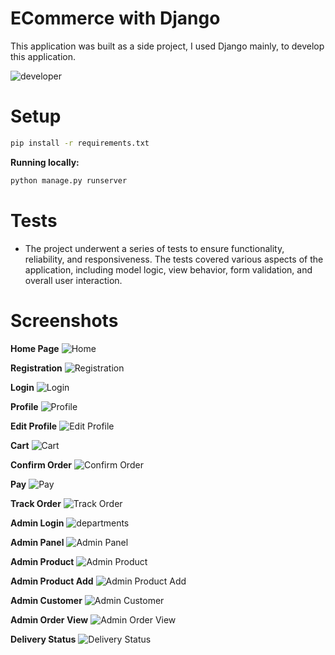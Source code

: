 # ECommerce with Django
This application was built as a side project, I used Django mainly, to develop this application.


![developer](https://img.shields.io/badge/Developed%20By%20%3A-Inzamamul%20Haque%20Ashique-red)

# Setup

```bash
pip install -r requirements.txt
```

**Running locally:**

```bash
python manage.py runserver
```

# Tests
- The project underwent a series of tests to ensure functionality, reliability, and responsiveness. The tests covered various aspects of the application, including model logic, view behavior, form validation, and overall user interaction.

# Screenshots

**Home Page**
![Home](https://github.com/ExpoPythonist/ECommerce/blob/master/static/overview/Home.png)

**Registration**
![Registration](https://github.com/ExpoPythonist/ECommerce/blob/master/static/overview/Signup.png)

**Login**
![Login](https://github.com/ExpoPythonist/ECommerce/blob/master/static/overview/Login.png)

**Profile**
![Profile](https://github.com/ExpoPythonist/ECommerce/blob/master/static/overview/Profile.png)

**Edit Profile**
![Edit Profile](https://github.com/ExpoPythonist/ECommerce/blob/master/static/overview/Edit_profile.png)

**Cart**
![Cart](https://github.com/ExpoPythonist/ECommerce/blob/master/static/overview/Cart_view.png)

**Confirm Order**
![Confirm Order](https://github.com/ExpoPythonist/ECommerce/blob/master/static/overview/Confirm_order.png)

**Pay**
![Pay](https://github.com/ExpoPythonist/ECommerce/blob/master/static/overview/Pay_page.png)

**Track Order**
![Track Order](https://github.com/ExpoPythonist/ECommerce/blob/master/static/overview/Track_order.png)

**Admin Login**
![departments](https://github.com/ExpoPythonist/ECommerce/blob/master/static/overview/Admin_login.png)

**Admin Panel**
![Admin Panel](https://github.com/ExpoPythonist/ECommerce/blob/master/static/overview/Admin_panel.png)

**Admin Product**
![Admin Product](https://github.com/ExpoPythonist/ECommerce/blob/master/static/overview/admin_product_view.png)

**Admin Product Add**
![Admin Product Add](https://github.com/ExpoPythonist/ECommerce/blob/master/static/overview/Add_product.png)

**Admin Customer**
![Admin Customer](https://github.com/ExpoPythonist/ECommerce/blob/master/static/overview/Admin_customer_view.png)

**Admin Order View**
![Admin Order View](https://github.com/ExpoPythonist/ECommerce/blob/master/static/overview/Orders_view.png)

**Delivery Status**
![Delivery Status](https://github.com/ExpoPythonist/ECommerce/blob/master/static/overview/Delivery_status_update.png)
